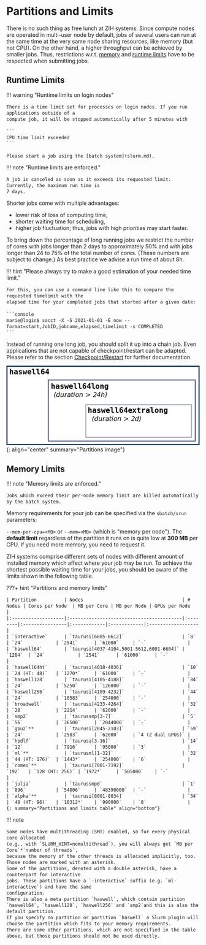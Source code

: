 # Partitions and Limits

There is no such thing as free lunch at ZIH systems. Since compute nodes are operated in multi-user
node by default, jobs of several users can run at the same time at the very same node sharing
resources, like memory (but not CPU). On the other hand, a higher throughput can be achieved by
smaller jobs. Thus, restrictions w.r.t. [memory](#memory-limits) and
[runtime limits](#runtime-limits) have to be respected when submitting jobs.

## Runtime Limits

!!! warning "Runtime limits on login nodes"

    There is a time limit set for processes on login nodes. If you run applications outside of a
    compute job, it will be stopped automatically after 5 minutes with

    ```
    CPU time limit exceeded
    ```

    Please start a job using the [batch system](slurm.md).

!!! note "Runtime limits are enforced."

    A job is canceled as soon as it exceeds its requested limit. Currently, the maximum run time is
    7 days.

Shorter jobs come with multiple advantages:

- lower risk of loss of computing time,
- shorter waiting time for scheduling,
- higher job fluctuation; thus, jobs with high priorities may start faster.

To bring down the percentage of long running jobs we restrict the number of cores with jobs longer
than 2 days to approximately 50% and with jobs longer than 24 to 75% of the total number of cores.
(These numbers are subject to change.) As best practice we advise a run time of about 8h.

!!! hint "Please always try to make a good estimation of your needed time limit."

    For this, you can use a command line like this to compare the requested timelimit with the
    elapsed time for your completed jobs that started after a given date:

    ```console
    marie@login$ sacct -X -S 2021-01-01 -E now --format=start,JobID,jobname,elapsed,timelimit -s COMPLETED
    ```

Instead of running one long job, you should split it up into a chain job. Even applications that are
not capable of checkpoint/restart can be adapted. Please refer to the section
[Checkpoint/Restart](../jobs_and_resources/checkpoint_restart.md) for further documentation.

![Partitions](misc/part.png)
{: align="center" summary="Partitions image"}

## Memory Limits

!!! note "Memory limits are enforced."

    Jobs which exceed their per-node memory limit are killed automatically by the batch system.

Memory requirements for your job can be specified via the `sbatch/srun` parameters:

`--mem-per-cpu=<MB>` or `--mem=<MB>` (which is "memory per node"). The **default limit** regardless
of the partition it runs on is quite low at **300 MB** per CPU. If you need more memory, you need
to request it.

ZIH systems comprise different sets of nodes with different amount of installed memory which affect
where your job may be run. To achieve the shortest possible waiting time for your jobs, you should
be aware of the limits shown in the following table.

???+ hint "Partitions and memory limits"

    | Partition          | Nodes                                    | # Nodes | Cores per Node  | MB per Core | MB per Node | GPUs per Node     |
    |:-------------------|:-----------------------------------------|:--------|:----------------|:------------|:------------|:------------------|
    | `interactive`      | `taurusi[6605-6612]`                     | `8`     | `24`            | `2541`      | `61000`     | `-`               |
    | `haswell64`        | `taurusi[4037-4104,5001-5612,6001-6604]` | `1284`  | `24`            | `2541`      | `61000`     | `-`               |
    | `haswell64ht`      | `taurusi[4018-4036]`                     | `18`    | `24 (HT: 48)`   | `1270*`     | `61000`     | `-`               |
    | `haswell128`       | `taurusi[4105-4188]`                     | `84`    | `24`            | `5250`      | `126000`    | `-`               |
    | `haswell256`       | `taurusi[4189-4232]`                     | `44`    | `24`            | `10583`     | `254000`    | `-`               |
    | `broadwell`        | `taurusi[4233-4264]`                     | `32`    | `28`            | `2214`      | `62000`     | `-`               |
    | `smp2`             | `taurussmp[3-7]`                         | `5`     | `56`            | `36500`     | `2044000`   | `-`               |
    | `gpu2`**           | `taurusi[2045-2103]`                     | `59`    | `24`            | `2583`      | `62000`     | `4 (2 dual GPUs)` |
    | `hpdlf`            | `taurusa[3-16]`                          | `14`    | `12`            | `7916`      | `95000`     | `3`               |
    | `ml`**             | `taurusml[1-32]`                         | `32`    | `44 (HT: 176)`  | `1443*`     | `254000`    | `6`               |
    | `romeo`**          | `taurusi[7001-7192]`                     | `192`   | `128 (HT: 256)` | `1972*`     | `505000`    | `-`               |
    | `julia`            | `taurussmp8`                             | `1`     | `896`           | `54006`     | `48390000`  | `-`               |
    | `alpha`**          | `taurusi[8001-8034]`                     | `34`    | `48 (HT: 96)`   | `10312*`    | `990000`    | `8`               |
    {: summary="Partitions and limits table" align="bottom"}

!!! note

    Some nodes have multithreading (SMT) enabled, so for every physical core allocated
    (e.g., with `SLURM_HINT=nomultithread`), you will always get `MB per Core`*`number of threads`,
    because the memory of the other threads is allocated implicitly, too.
    Those nodes are marked with an asterisk.
    Some of the partitions, denoted with a double asterisk, have a counterpart for interactive
    jobs. These partitions have a `-interactive` suffix (e.g. `ml-interactive`) and have the same
    configuration.
    There is also a meta partition `haswell`, which contain partition `haswell64`, `haswell128`, `haswell256` and `smp2`and this is also the default partition.
    If you specify no partition or partition `haswell` a Slurm plugin will choose the partition which fits to your memory requirements.
    There are some other partitions, which are not specified in the table above, but those partitions should not be used directly.
